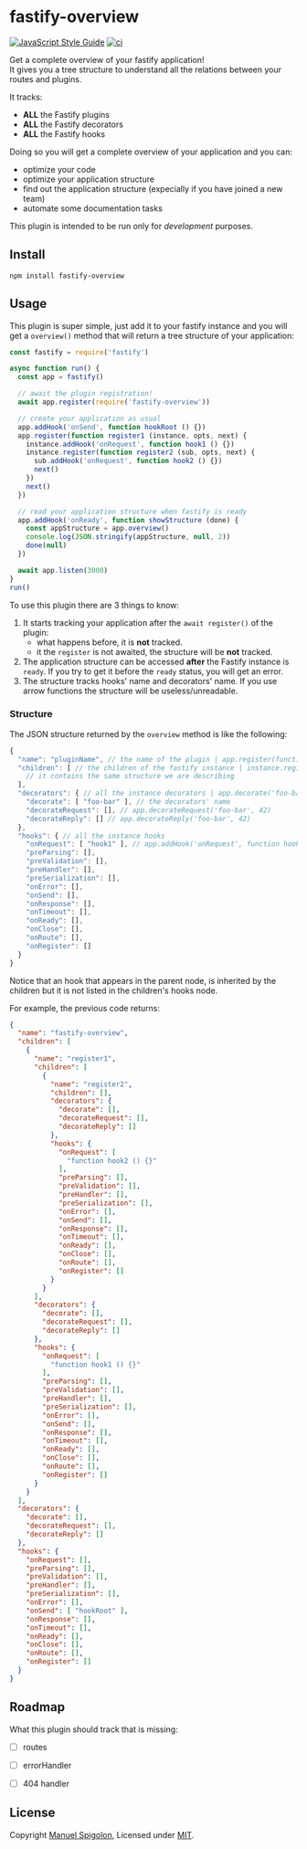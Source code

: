 # fastify-overview

[![JavaScript Style Guide](https://img.shields.io/badge/code_style-standard-brightgreen.svg)](https://standardjs.com)
[![ci](https://github.com/Eomm/fastify-overview/actions/workflows/ci.yml/badge.svg)](https://github.com/Eomm/fastify-overview/actions/workflows/ci.yml)

Get a complete overview of your fastify application!  
It gives you a tree structure to understand all the relations between your routes and plugins.

It tracks:

- **ALL** the Fastify plugins
- **ALL** the Fastify decorators
- **ALL** the Fastify hooks

Doing so you will get a complete overview of your application and you can:

- optimize your code
- optimize your application structure
- find out the application structure (expecially if you have joined a new team)
- automate some documentation tasks

This plugin is intended to be run only for _development_ purposes.

## Install

```
npm install fastify-overview
```


## Usage

This plugin is super simple, just add it to your fastify instance and you will get a `overview()` method that will return a tree structure of your application:

```js
const fastify = require('fastify')

async function run() {
  const app = fastify()

  // await the plugin registration!
  await app.register(require('fastify-overview'))

  // create your application as usual
  app.addHook('onSend', function hookRoot () {})
  app.register(function register1 (instance, opts, next) {
    instance.addHook('onRequest', function hook1 () {})
    instance.register(function register2 (sub, opts, next) {
      sub.addHook('onRequest', function hook2 () {})
      next()
    })
    next()
  })

  // read your application structure when fastify is ready
  app.addHook('onReady', function showStructure (done) {
    const appStructure = app.overview()
    console.log(JSON.stringify(appStructure, null, 2))
    done(null)
  })

  await app.listen(3000)
}
run()
```

To use this plugin there are 3 things to know:

1. It starts tracking your application after the `await register()` of the plugin:
    - what happens before, it is **not** tracked.
    - it the `register` is not awaited, the structure will be **not** tracked.
2. The application structure can be accessed **after** the Fastify instance is `ready`. If you try to get it before the `ready` status, you will get an error.
3. The structure tracks hooks' name and decorators' name. If you use arrow functions the structure will be useless/unreadable.

### Structure

The JSON structure returned by the `overview` method is like the following:

```js
{
  "name": "pluginName", // the name of the plugin | app.register(function pluginName (){})
  "children": [ // the children of the fastify instance | instance.register(function subPlugin (){})
    // it contains the same structure we are describing
  ], 
  "decorators": { // all the instance decorators | app.decorate('foo-bar', 42)
    "decorate": [ "foo-bar" ], // the decorators' name
    "decorateRequest": [], // app.decorateRequest('foo-bar', 42)
    "decorateReply": [] // app.decorateReply('foo-bar', 42)
  },
  "hooks": { // all the instance hooks
    "onRequest": [ "hook1" ], // app.addHook('onRequest', function hook1 (){})
    "preParsing": [],
    "preValidation": [],
    "preHandler": [],
    "preSerialization": [],
    "onError": [],
    "onSend": [],
    "onResponse": [],
    "onTimeout": [],
    "onReady": [],
    "onClose": [],
    "onRoute": [],
    "onRegister": []
  }
}
```

Notice that an hook that appears in the parent node, is inherited by the children but it is not listed in the 
children's hooks node.

For example, the previous code returns:

```json
{
  "name": "fastify-overview",
  "children": [
    {
      "name": "register1",
      "children": [
        {
          "name": "register2",
          "children": [],
          "decorators": {
            "decorate": [],
            "decorateRequest": [],
            "decorateReply": []
          },
          "hooks": {
            "onRequest": [
              "function hook2 () {}"
            ],
            "preParsing": [],
            "preValidation": [],
            "preHandler": [],
            "preSerialization": [],
            "onError": [],
            "onSend": [],
            "onResponse": [],
            "onTimeout": [],
            "onReady": [],
            "onClose": [],
            "onRoute": [],
            "onRegister": []
          }
        }
      ],
      "decorators": {
        "decorate": [],
        "decorateRequest": [],
        "decorateReply": []
      },
      "hooks": {
        "onRequest": [
          "function hook1 () {}"
        ],
        "preParsing": [],
        "preValidation": [],
        "preHandler": [],
        "preSerialization": [],
        "onError": [],
        "onSend": [],
        "onResponse": [],
        "onTimeout": [],
        "onReady": [],
        "onClose": [],
        "onRoute": [],
        "onRegister": []
      }
    }
  ],
  "decorators": {
    "decorate": [],
    "decorateRequest": [],
    "decorateReply": []
  },
  "hooks": {
    "onRequest": [],
    "preParsing": [],
    "preValidation": [],
    "preHandler": [],
    "preSerialization": [],
    "onError": [],
    "onSend": [ "hookRoot" ],
    "onResponse": [],
    "onTimeout": [],
    "onReady": [],
    "onClose": [],
    "onRoute": [],
    "onRegister": []
  }
}
```

## Roadmap

What this plugin should track that is missing:

- [ ] routes
- [ ] errorHandler
- [ ] 404 handler


## License

Copyright [Manuel Spigolon](https://github.com/Eomm), Licensed under [MIT](./LICENSE).
